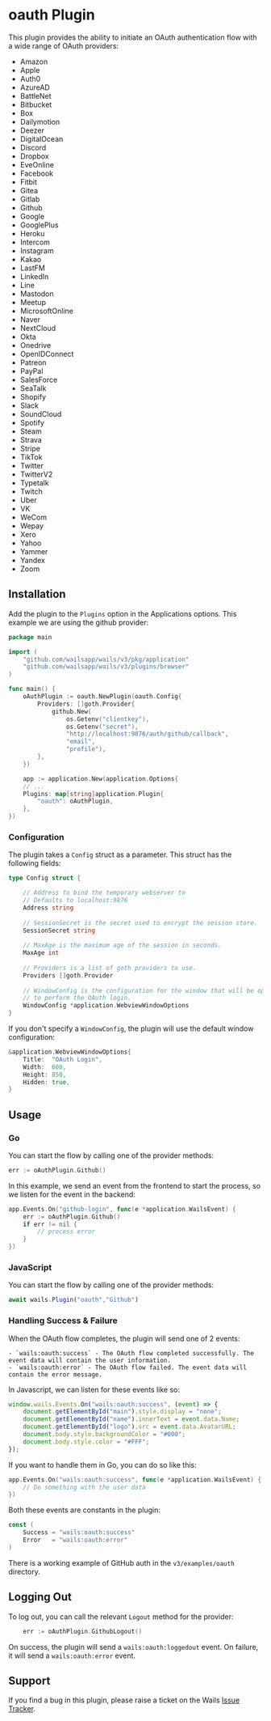 # oauth Plugin

This plugin provides the ability to initiate an OAuth authentication flow with a wide range of OAuth providers:

  - Amazon
  - Apple
  - Auth0
  - AzureAD
  - BattleNet
  - Bitbucket
  - Box
  - Dailymotion
  - Deezer
  - DigitalOcean
  - Discord
  - Dropbox
  - EveOnline
  - Facebook
  - Fitbit
  - Gitea
  - Gitlab
  - Github
  - Google
  - GooglePlus
  - Heroku
  - Intercom
  - Instagram
  - Kakao
  - LastFM
  - LinkedIn
  - Line
  - Mastodon
  - Meetup
  - MicrosoftOnline
  - Naver
  - NextCloud
  - Okta
  - Onedrive
  - OpenIDConnect
  - Patreon
  - PayPal
  - SalesForce
  - SeaTalk
  - Shopify
  - Slack
  - SoundCloud
  - Spotify
  - Steam
  - Strava
  - Stripe
  - TikTok
  - Twitter
  - TwitterV2
  - Typetalk
  - Twitch
  - Uber
  - VK
  - WeCom
  - Wepay
  - Xero
  - Yahoo
  - Yammer
  - Yandex
  - Zoom

## Installation

Add the plugin to the `Plugins` option in the Applications options. This example we are using the github provider:

```go
package main

import (
    "github.com/wailsapp/wails/v3/pkg/application"
    "github.com/wailsapp/wails/v3/plugins/browser"
)

func main() {
    oAuthPlugin := oauth.NewPlugin(oauth.Config{
        Providers: []goth.Provider{
            github.New(
                os.Getenv("clientkey"),
                os.Getenv("secret"),
                "http://localhost:9876/auth/github/callback",
                "email",
                "profile"),
        },
    })

    app := application.New(application.Options{
    // ...
    Plugins: map[string]application.Plugin{
        "oauth": oAuthPlugin,
    },
})
```

### Configuration

The plugin takes a `Config` struct as a parameter. This struct has the following fields:

```go
type Config struct {

    // Address to bind the temporary webserver to
    // Defaults to localhost:9876
    Address string
    
    // SessionSecret is the secret used to encrypt the session store.
    SessionSecret string
    
    // MaxAge is the maximum age of the session in seconds.
    MaxAge int
    
    // Providers is a list of goth providers to use.
    Providers []goth.Provider
    
    // WindowConfig is the configuration for the window that will be opened
    // to perform the OAuth login.
    WindowConfig *application.WebviewWindowOptions
}
```

If you don't specify a `WindowConfig`, the plugin will use the default window configuration:

```go
&application.WebviewWindowOptions{
    Title:  "OAuth Login",
    Width:  600,
    Height: 850,
    Hidden: true,
}
```

## Usage

### Go

You can start the flow by calling one of the provider methods:

```go
err := oAuthPlugin.Github()
```

In this example, we send an event from the frontend to start the process, so we listen for the event in the backend:

```go
app.Events.On("github-login", func(e *application.WailsEvent) {
    err := oAuthPlugin.Github()
    if err != nil {
        // process error
    }
})
```

### JavaScript

You can start the flow by calling one of the provider methods:

```javascript
await wails.Plugin("oauth","Github")
```

### Handling Success & Failure

When the OAuth flow completes, the plugin will send one of 2 events:

    - `wails:oauth:success` - The OAuth flow completed successfully. The event data will contain the user information.
    - `wails:oauth:error` - The OAuth flow failed. The event data will contain the error message.

In Javascript, we can listen for these events like so:

```javascript
window.wails.Events.On("wails:oauth:success", (event) => {
    document.getElementById("main").style.display = "none";
    document.getElementById("name").innerText = event.data.Name;
    document.getElementById("logo").src = event.data.AvatarURL;
    document.body.style.backgroundColor = "#000";
    document.body.style.color = "#FFF";
});
```

If you want to handle them in Go, you can do so like this:

```go
app.Events.On("wails:oauth:success", func(e *application.WailsEvent) {
    // Do something with the user data
})
```

Both these events are constants in the plugin:

```go
const (
    Success = "wails:oauth:success"
    Error   = "wails:oauth:error"
)
```

There is a working example of GitHub auth in the `v3/examples/oauth` directory.

## Logging Out

To log out, you can call the relevant `Logout` method for the provider:

```go
    err := oAuthPlugin.GithubLogout()
```

On success, the plugin will send a `wails:oauth:loggedout` event. On failure, it will send a `wails:oauth:error` event.

## Support

If you find a bug in this plugin, please raise a ticket on the Wails [Issue Tracker](https://github.com/wailsapp/wails/issues). 
